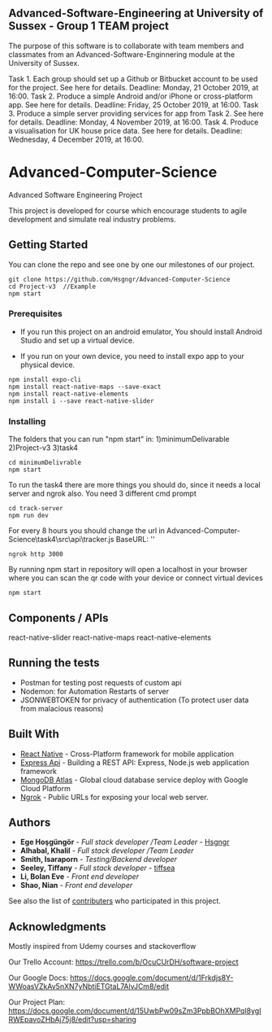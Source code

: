 ## Advanced-Software-Engineering at University of Sussex - Group 1 TEAM project
The purpose of this software is to collaborate with team members and classmates from an Advanced-Software-Enginnering module at the University of Sussex.

Task 1. Each group should set up a Github or Bitbucket account to be used for the project. See here for details. Deadline: Monday, 21 October 2019, at 16:00.
Task 2. Produce a simple Android and/or iPhone or cross-platform app. See here for details. Deadline: Friday, 25 October 2019, at 16:00.
Task 3. Produce a simple server providing services for app from Task 2. See here for details. Deadline: Monday, 4 November 2019, at 16:00.
Task 4. Produce a visualisation for UK house price data. See here for details. Deadline: Wednesday, 4 December 2019, at 16:00.

# Advanced-Computer-Science
Advanced Software Engineering Project

This project is developed for course which encourage students to agile development and simulate real industry problems.

## Getting Started

You can clone the repo and see one by one our milestones of our project.
```
git clone https://github.com/Hsgngr/Advanced-Computer-Science
cd Project-v3  //Example
npm start
```

### Prerequisites

* If you run this project on an android emulator, You should install Android Studio and set up a virtual device.

* If you run on your own device, you need to install expo app to your physical device.

```
npm install expo-cli
npm install react-native-maps --save-exact
npm install react-native-elements
npm install i --save react-native-slider
```

### Installing
The folders that you can run "npm start" in:
  1)minimumDelivarable
  2)Project-v3
  3)task4

```
cd minimumDelivrable
npm start
```
To run the task4 there are more things you should do, since it needs a local server and ngrok also. You need 3 different cmd prompt

```
cd track-server
npm run dev
```
For every 8 hours you should change the url in Advanced-Computer-Science\task4\src\api\tracker.js
BaseURL: '<yourURl>'
  
```
ngrok http 3000
```
By running npm start in repository will open a localhost in your browser where you can scan the qr code with your device or connect virtual devices 

```
npm start
```

## Components / APIs
react-native-slider
react-native-maps
react-native-elements
<Marker />

## Running the tests

 * Postman for testing post requests of custom api
 * Nodemon: for Automation Restarts of server
 * JSONWEBTOKEN for privacy of authentication (To protect user data from malacious reasons)


## Built With

* [React Native](https://facebook.github.io/react-native/) -  Cross-Platform framework for mobile application
* [Express Api](https://expressjs.com/en/api.html) - Building a REST API: Express, Node.js web application framework
* [MongoDB Atlas](https://www.mongodb.com/cloud/atlas) - Global cloud database service deploy with Google Cloud Platform
* [Ngrok](https://ngrok.com) - Public URLs for exposing your local web server.


## Authors

* **Ege Hoşgüngör** - *Full stack developer /Team Leader* - [Hsgngr](https://github.com/Hsgngr)
* **Alhabal, Khalil** - *Full stack developer /Team Leader*
* **Smith, Isaraporn** - *Testing/Backend developer*
* **Seeley, Tiffany** - *Full stack developer* - [tiffsea](https://github.com/tiffsea)
* **Li, Bolan Eve** - *Front end developer*
* **Shao, Nian** - *Front end developer*

See also the list of [contributers](https://github.com/your/project/contributors) who participated in this project.


## Acknowledgments

Mostly inspired from Udemy courses and stackoverflow

Our Trello Account:
https://trello.com/b/OcuCUrDH/software-project

Our Google Docs:
https://docs.google.com/document/d/1Frkdjs8Y-WWoasVZkAv5nXN7yNbtiETGtaL7AlvJCm8/edit

Our Project Plan:
https://docs.google.com/document/d/15UwbPw09sZm3PpbBOhXMPql8ygIRWEpavoZHbAj75j8/edit?usp=sharing

